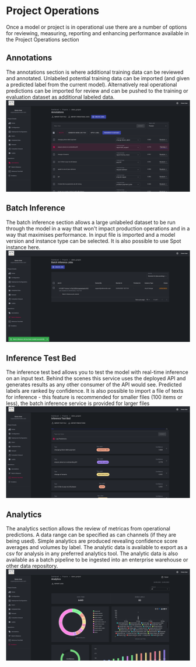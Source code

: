 # Project Operations
Once a model or project is in operational use there are a number of options for reviewing, measuring, reporting and enhancing performance available in the Project Operations section 
## Annotations
The annotations section is where additional training data can be reviewed and annotated. Unlabeled potential training data can be imported (and given a predicted label from the current model). Alternatively real operational predictions can be imported for review and can be pushed to the training or evaluation dataset as additional labeled data.
![annotations](../img/project-operations/annotations.png)

## Batch Inference
The batch inference section allows a large unlabeled dataset to be run through the model in a way that won't impact production operations and in a way that maximises performance. In input file is imported and a model version and instance type can be selected. It is also possible to use Spot instance here.
![batch inference](../img/project-operations/batch-inference.png)

## Inference Test Bed
The inference test bed allows you to test the model with real-time inference on an input text. Behind the scenes this service uses the deployed API and generates results as any other consumer of the API would see. Predicted labels are ranked by confidence. It is also possible to import a file of texts for inference - this feature is recommended for smaller files (100 items or less), the batch inference service is provided for larger files
![inference test bed](../img/project-operations/inference-test-bed-02.png)     

## Analytics
The analytics section allows the review of metricas from operational predictions. A data range can be specified as can channels (if they are being used). Simple analytics are produced revealing confidence score averages and volumes by label. The analytic data is available to export as a csv for analysis in any preferred analytics tool. The analytic data is also available as a batch pipeline to be ingested into an enterprise warehouse or other data repository.
![analytics](../img/project-operations/analytics.png)  